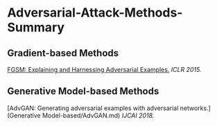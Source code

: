 # Adversarial-Attack-Methods-Summary

## **Gradient-based Methods**
[FGSM: Explaining and Harnessing Adversarial Examples.](Gradient-based/FGSM.md) *ICLR 2015.*

## **Generative Model-based Methods**
[AdvGAN: Generating adversarial examples with adversarial networks.](Generative Model-based/AdvGAN.md) *IJCAI 2018.*
